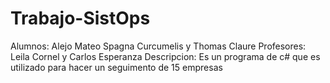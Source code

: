 # Trabajo-SistOps
Alumnos: Alejo Mateo Spagna Curcumelis y Thomas Claure
Profesores: Leila Cornel y Carlos Esperanza
Descripcion: Es un programa de c# que es utilizado para hacer un seguimento de 15 empresas
